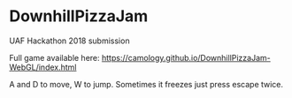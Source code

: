 # DownhillPizzaJam
UAF Hackathon 2018 submission

Full game available here: https://camology.github.io/DownhillPizzaJam-WebGL/index.html

A and D to move, W to jump. Sometimes it freezes just press escape twice.
